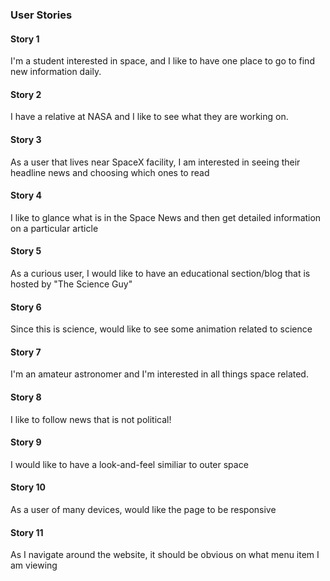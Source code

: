 ### User Stories

#### Story 1
I'm a student interested in space, and I like to have one place to go to find new information daily.

#### Story 2
I have a relative at NASA and I like to see what they are working on.

#### Story 3
As a user that lives near SpaceX facility, I am interested in seeing their headline news and choosing which ones to read

#### Story 4
I like to glance what is in the Space News and then get detailed information on a particular article

#### Story 5
As a curious user, I would like to have an educational section/blog that is hosted by "The Science Guy"

#### Story 6
Since this is science, would like to see some animation related to science

#### Story 7
I'm an amateur astronomer and I'm interested in all things space related.

#### Story 8
I like to follow news that is not political!

#### Story 9
I would like to have a look-and-feel similiar to outer space

#### Story 10
As a user of many devices, would like the page to be responsive

#### Story 11
As I navigate around the website, it should be obvious on what menu item I am viewing
